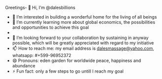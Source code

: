 Greetings- 👋 Hi, I’m @dalesbillions
- 👀 I’m interested in building a wonderful home for the living of all beings
- 🌱 I’m currently learning more about global economics, the possibilities and opportunities to achieve this goal
- 
- 💞️ I’m looking forward to your collaboration by sustaining in anyway possible, which will be greatly appreciated with regard to my initiative
- 📫 How to reach me: my email address is dalesmassage@yahoo.com, whatsapp: #+599-96952372
- 😄 Pronouns: eden garden for worldwide peace, happiness and abundance
- ⚡ Fun fact: only a few steps to go untill I reach my goal
<!---
dalesbillions/dalesbillions is a ✨ special ✨ repository because its `README.md` (this file) appears on your GitHub profile.
You can click the Preview link to take a look at your changes.
--->
